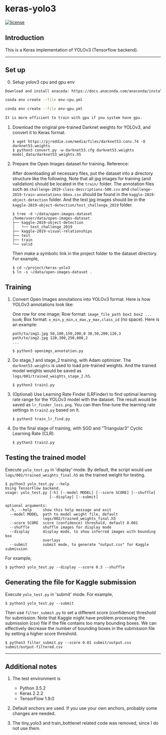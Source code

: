 # keras-yolo3

[![license](https://img.shields.io/github/license/mashape/apistatus.svg)](LICENSE)

## Introduction

This is a Keras implementation of YOLOv3 (Tensorflow backend). 

---

## Set up

0. Setup yolov3 cpu and gpu env
 
````bash
Download and install anacoda: https://docs.anaconda.com/anaconda/install/linux/

conda env create --file env-cpu.yml

conda env create --file env-gpu.yml

It is more efficient to train with gpu if you system have gpu. 

````

1. Download the original pre-trained Darknet weights for YOLOv3, and convert it to Keras format.

   ```shell
   $ wget https://pjreddie.com/media/files/darknet53.conv.74 -O darknet53.weights
   $ python3 convert.py -w darknet53.cfg darknet53.weights model_data/darknet53_weights.h5
   ```

2. Prepare the Open Images dataset for training. Reference: 

   After downloading all necessary files, put the dataset into a directory structure like the following. Note that all jpg images for training (and validation) should be located in the `train/` folder. The annotation files such as `challenge-2019-class-descriptions-500.csv` and `challenge-2019-train-annotations-bbox.csv` should be found in the `kaggle-2019-object-detection` folder. And the test jpg images should be in the `kaggle-2019-object-detection/test_challenge_2019` folder.

   ```shell
   $ tree -d ~/data/open-images-dataset
   /home/user/data/open-images-dataset
   ├── kaggle-2019-object-detection
   │   └── test_challenge_2019
   ├── kaggle-2019-visual-relationships
   ├── test
   ├── train
   └── valid
   ```

   Then make a symbolic link in the project folder to the dataset directory. For example,

   ```shell
   $ cd ~/project/keras-yolo3
   $ ln -s ~/data/open-images-dataset .
   ```

## Training

1. Convert Open Images annotations into YOLOv3 format. Here is how YOLOv3 annotations look like:

   One row for one image;
   Row format: `image_file_path box1 box2 ... boxN`;
   Box format: `x_min,y_min,x_max,y_max,class_id` (no space).
   Here is an example:
   ```
   path/to/img1.jpg 50,100,150,200,0 30,50,200,120,3
   path/to/img2.jpg 120,300,250,600,2
   ...
   ```

   ```shell
   $ python3 openimgs_annotation.py
   ```

2. Do stage_1 and stage_2 training, with Adam optimizer. The `darknet53.weights` is used to load pre-trained weights. And the trained model weights would be saved as `logs/001/trained_weights_stage_2.h5`.

   ```shell
   $ python3 train1.py
   ```

3. (Optional) Use Learning Rate Finder (LRFinder) to find optimal learning rate range for the YOLOv3 model with the dataset. The result would be saved as `lr_finder_loss.png`. You can then fine-tune the learning rate settings in `train2.py` based on it.

   ```shell
   $ python3 train_lr_find.py
   ```

4. Do the final stage of training, with SGD and "Triangular3" Cyclic Learning Rate (CLR).

   ```shell
   $ python3 train2.py
   ```

## Testing the trained model

   Execute `yolo_test.py` in 'display' mode. By default, the script would use `logs/002/trained_weights_final.h5` as the trained weight for testing.

   ```shell
   $ python3 yolo_test.py --help
   Using TensorFlow backend.
   usage: yolo_test.py [-h] [--model MODEL] [--score SCORE] [--shuffle]
                       [--display] [--submit]

   optional arguments:
     -h, --help     show this help message and exit
     --model MODEL  path to model weight file, default
                    logs/002/trained_weights_final.h5
     --score SCORE  score (confidence) threshold, default 0.001
     --shuffle      shuffle images for display mode
     --display      display mode, to show inferred images with bounding box
                    overlays
     --submit       submit mode, to generate "output.csv" for Kaggle submission
   ```

   For example,

   ```shell
   $ python3 yolo_test.py --display --score 0.3 --shuffle
   ```

## Generating the file for Kaggle submission

   Execute `yolo_test.py` in 'submit' mode. For example,

   ```shell
   $ python3 yolo_test.py --submit
   ```

   Then use `filter_submit.py` to set a different score (confidence) threshold for submission. Note that Kaggle might have problem processing the submission (csv) file if the file contains too many bounding boxes. We can effectively decrease the number of bounding boxes in the submission file by setting a higher score threshold.

   ```shell
   $ python3 filter_submit.py --score 0.01 submit/output.csv submit/output-filtered.csv
   ```

---

## Additional notes

1. The test environment is
   - Python 3.5.2
   - Keras 2.2.2
   - TensorFlow 1.9.0

2. Default anchors are used. If you use your own anchors, probably some changes are needed.

3. The tiny_yolo3 and train_bottlenet related code was removed, since I do not use them.
